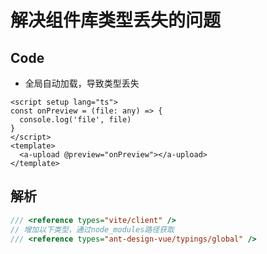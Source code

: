 # 解决组件库类型丢失的问题

## Code

* 全局自动加载，导致类型丢失

```vue
<script setup lang="ts">
const onPreview = (file: any) => {
  console.log('file', file)
}
</script>
<template>
  <a-upload @preview="onPreview"></a-upload>
</template>
```

## 解析

```ts
/// <reference types="vite/client" />
// 增加以下类型，通过node_modules路径获取
/// <reference types="ant-design-vue/typings/global" />
```